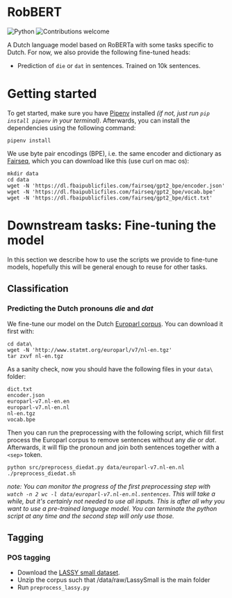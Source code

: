 # RobBERT

![Python](https://img.shields.io/badge/python-v3.6+-blue.svg)
![Contributions welcome](https://img.shields.io/badge/contributions-welcome-orange.svg)

A Dutch language model based on RoBERTa with some tasks specific to Dutch. For now, we also provide the following fine-tuned heads:

- Prediction of `die` or `dat` in sentences. Trained on 10k sentences.


# Getting started
To get started, make sure you have [Pipenv](https://pipenv.readthedocs.io/en/latest/) installed *(if not, just run `pip install pipenv` in your terminal)*.
Afterwards, you can install the dependencies using the following command:

```
pipenv install
```

We use byte pair encodings (BPE), i.e. the same encoder and dictionary as [Fairseq](https://github.com/pytorch/fairseq/), which you can download like this (use curl on mac os): 

```
mkdir data
cd data
wget -N 'https://dl.fbaipublicfiles.com/fairseq/gpt2_bpe/encoder.json'
wget -N 'https://dl.fbaipublicfiles.com/fairseq/gpt2_bpe/vocab.bpe'
wget -N 'https://dl.fbaipublicfiles.com/fairseq/gpt2_bpe/dict.txt'
```

# Downstream tasks: Fine-tuning the model
In this section we describe how to use the scripts we provide to fine-tune models, hopefully this will be general enough to reuse for other tasks.

## Classification

### Predicting the Dutch pronouns _die_ and _dat_
We fine-tune our model on the Dutch [Europarl corpus](http://www.statmt.org/europarl/). You can download it first with:

```
cd data\
wget -N 'http://www.statmt.org/europarl/v7/nl-en.tgz'
tar zxvf nl-en.tgz
```
As a sanity check, now you should have the following files in your `data\` folder:

```
dict.txt
encoder.json
europarl-v7.nl-en.en
europarl-v7.nl-en.nl
nl-en.tgz
vocab.bpe
```

Then you can run the preprocessing with the following script, which fill first process the Europarl corpus to remove sentences without any _die_ or _dat_. Afterwards, it will flip the pronoun and join both sentences together with a `<sep>` token.

```
python src/preprocess_diedat.py data/europarl-v7.nl-en.nl
./preprocess_diedat.sh
```

_note: You can monitor the progress of the first preprocessing step with `watch -n 2 wc -l data/europarl-v7.nl-en.nl.sentences`. This will take a while, but it's certainly not needed to use all inputs. This is after all why you want to use a pre-trained language model. You can terminate the python script at any time and the second step will only use those._

## Tagging

### POS tagging
- Download the [LASSY small dataset](https://ivdnt.org/downloads/taalmaterialen/tstc-lassy-klein-corpus).
- Unzip the corpus such that /data/raw/LassySmall is the main folder
- Run `preprocess_lassy.py`
